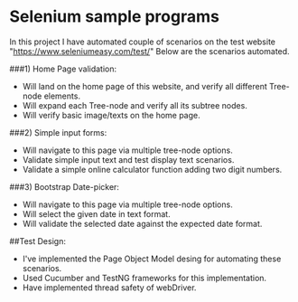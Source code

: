 # Selenium sample programs

In this project I have automated couple of scenarios on the test website "https://www.seleniumeasy.com/test/"
Below are the scenarios automated.

###1) Home Page validation:
   - Will land on the home page of this website, and verify all different Tree-node elements.
   - Will expand each Tree-node and verify all its subtree nodes.
   - Will verify basic image/texts on the home page.
   
###2) Simple input forms:
   - Will navigate to this page via multiple tree-node options.
   - Validate simple input text and test display text scenarios.
   - Validate a simple online calculator function adding two digit numbers.
   
###3) Bootstrap Date-picker:
   - Will navigate to this page via multiple tree-node options.
   - Will select the given date in text format.
   - Will validate the selected date against the expected date format.
   
   
##Test Design:
- I've implemented the Page Object Model desing for automating these scenarios.
- Used Cucumber and TestNG frameworks for this implementation.
- Have implemented thread safety of webDriver.


